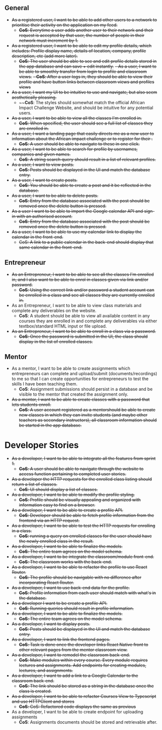 ## General
- ~~As a registered user, I want to be able to add other users to a network to prioritise their activity on the application on my feed.~~
    - ~~**CoS**: Everytime a user adds another user to their network and their request is accepted by that user, the number of people in their network must increment by 1.~~
- ~~As a registered user, I want to be able to edit my profile details, which includes: Profile display name, details of location, company, profile description, etc (add more later).~~
    - ~~**CoS**: The user should be able to see and edit profile details stored in the app database and can save + edit instantly.~~
~~- As a user, I want to be able to smoothly transfer from login to profile and classroom views.~~
    ~~- **CoS**: After a user logs in, they should be able to view their profile and have button links between classroom views and profiles views~~
- ~~As a user, I want my UI to be intuitive to use and navigate, but also seem aesthetically pleasing.~~
    - ~~**CoS**: The styles should somewhat match the official African Impact Challenge Website, and should be intuitive for any potential users.
- ~~As a user, I want to be able to view all the classes I'm enrolled in.~~
    - ~~**CoS**: When specified, the user should see a full list of classes they are enrolled in.~~
- ~~As a user, I want a landing page that easily directs me as a new user to information about the African impact challenge or to register for their .~~
	- ~~**CoS**: A user should be able to navigate to these in one click.~~
- ~~As a user, I want to be able to search for profile by usernames, companies and given names.~~
	- ~~**CoS**: A string search query should result in a list of relevant profiles.~~
- ~~As a user, I want to view posts.~~
	- ~~**CoS**: Posts should be displayed in the UI and match the database entry.~~
- ~~As a user, I want to create posts.~~
	- ~~**CoS**: You should be able to create a post and it be reflected in the database.~~
- ~~As a user, I want to be able to delete posts.~~
	- ~~**CoS**: Entry from the database associated with the post should be removed once the delete button is pressed.~~
- ~~As a user I want to be able to import the Google calendar API and sign-in with an authorised account.~~
 	- ~~**CoS**: Entry from the database associated with the post should be removed once the delete button is pressed.~~
- ~~As a user, I want to be able to use my calendar link to display the calendar in the front-end.~~
	- ~~CoS: A link to a public calendar in the back-end should display that same calendar in the front-end.~~
## Entrepreneur
- ~~As an Entrepreneur, I want to be able to see all the classes I'm enrolled in, and I also want to be able to enrol in classes given via link and/or password.~~
    - ~~**CoS**: Using the correct link and/or password a student account can be enrolled in a class and see all classes they are currently enrolled in.~~
- As an Entrepreneur, I want to be able to view class materials and complete any deliverables on the website.
    - **CoS**: A student should be able to view all available content in any courses they are enrolled in and complete any deliverables via either textbox/standard HTML input or file upload.
- ~~As an Entrepreneur, I want to be able to enroll in a class via a password.~~
    - ~~**CoS**: Once the password is submitted in the UI, the class should display in the list of enrolled classes.~~

## Mentor
- As a mentor, I want to be able to create assignments which entrepreneurs can complete and upload/submit (documents/recordings) to me so that I can create opportunities for entrepreneurs to test the skills I have been teaching them.
    - **CoS**: Assignment submissions should persist in a database and be visible to the mentor that created the assignment only.
- ~~As a mentor, I want to be able to create classes with a password that lets students enroll.~~
    - ~~**CoS**: A user account registered as a mentorshould be able to create new classes in which they can invite students (and maybe other teachers as secondary instructors), all classroom information should be started in the app database.~~


# Developer Stories
- ~~As a developer, I want to be able to integrate all the features from sprint 1.~~
	- ~~**CoS**: A user should be able to navigate through the website to access function pertaining to completed user stories.~~
- ~~As a developer the HTTP requests for the enrolled class listing should return a list of classes.~~
	- ~~**CoS**: UI should display a list of classes.~~
- ~~As a developer, I want to be able to modify the profile styling.~~
	- ~~**CoS**: Profile should be visually appealing and organized with information easy to find on a browser.~~
 - ~~As a developer, I want to be able to create a profile API.~~
 	- ~~**CoS**: Developer should be able to fetch profile information from the frontend via an HTTP request.~~
- ~~As a developer, I want to be able to test the HTTP requests for enrolling in a class.~~
	- ~~**CoS**: running a query on enrolled classes for the user should have the newly enrolled class in the result.~~
- ~~As a developer, I want to be able to finalize the models.~~
	- ~~**CoS**: The entire team agrees on the model schema.~~
- ~~As a developer, I want to be integrate the classroom/module front-end.~~
	- ~~**CoS**: The classroom works with the back-end.~~
- ~~As a developer, I want to be able to refactor the profile to use React Router.~~
	- ~~**CoS**: The profile should be navigable with no difference after incorporating React Router.~~
- ~~As a developer, I want to use back-end data for the profile.~~
	- ~~**CoS**: Profile information from each user should match with what's in the database.~~
- ~~As a developer I want to be create a profile API.~~
	- ~~**CoS**: Running queries should result in profile information.~~
- ~~As a developer, I want to be able to finalize the models.~~
	- ~~**CoS**: The entire team agrees on the model schema.~~
- ~~As a developer, I want to display posts.~~
	- ~~**CoS**: Posts should be displayed in the UI and match the database entry.~~
- ~~As a developer, I want to link the frontend pages.~~
	- ~~**CoS**: Task is done once the developer links React Native front to other relevant pages from the mentor classroom view.~~
- ~~As a developer, I want to remodel the classroom back-end.~~
	- ~~**CoS**: Make modules within every course. Every module requires lectures and assignments. Add endpoints for creating modules, lectures, and assignments.~~
- ~~As a developer, I want to add a link to a Google Calendar to the classroom back-end.~~
	- ~~**CoS**: The link should be stored as a string in the database once the class is created.~~
- ~~As a developer, I want to be able to refactor Courses View to Typescript and use HTTPClient and stores~~
	- ~~**CoS**: CoS: Refactored code displays the same as previous~~
- As a developer, I want to be able to create endpoint for uploading assignments
	- **CoS**: Assignments documents should be stored and retrievable after.
